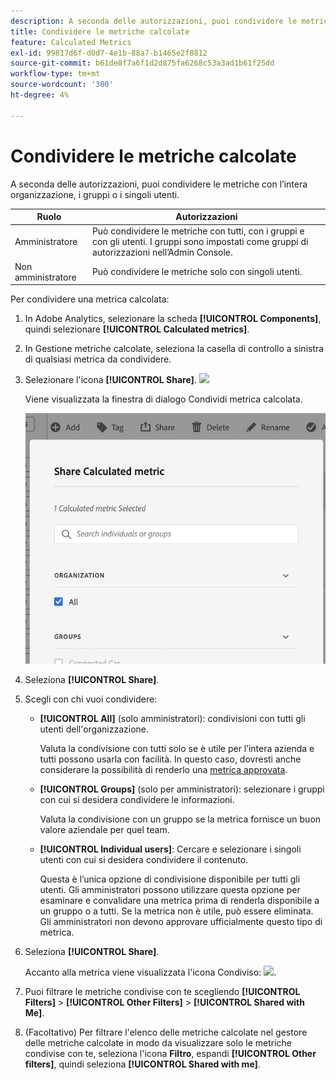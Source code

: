 ```yaml
---
description: A seconda delle autorizzazioni, puoi condividere le metriche con l’intera organizzazione, i gruppi o i singoli utenti.
title: Condividere le metriche calcolate
feature: Calculated Metrics
exl-id: 99817d6f-d0d7-4e1b-88a7-b1465e2f8812
source-git-commit: b61de8f7a6f1d2d875fa6268c53a3ad1b61f25dd
workflow-type: tm+mt
source-wordcount: '300'
ht-degree: 4%

---
```


# Condividere le metriche calcolate

A seconda delle autorizzazioni, puoi condividere le metriche con l’intera organizzazione, i gruppi o i singoli utenti.

| Ruolo | Autorizzazioni |
|---|---|
| Amministratore | Può condividere le metriche con tutti, con i gruppi e con gli utenti. I gruppi sono impostati come gruppi di autorizzazioni nell’Admin Console. |
| Non amministratore | Può condividere le metriche solo con singoli utenti. |

Per condividere una metrica calcolata:

1. In Adobe Analytics, selezionare la scheda **[!UICONTROL Components]**, quindi selezionare **[!UICONTROL Calculated metrics]**.

1. In Gestione metriche calcolate, seleziona la casella di controllo a sinistra di qualsiasi metrica da condividere.

1. Selezionare l&#39;icona **[!UICONTROL Share]**. ![](https://spectrum.adobe.com/static/icons/workflow_18/Smock_Share_18_N.svg)

   Viene visualizzata la finestra di dialogo Condividi metrica calcolata.

   ![](assets/cm_share.png)

1. Seleziona **[!UICONTROL Share]**.

1. Scegli con chi vuoi condividere:

   * **[!UICONTROL All]** (solo amministratori): condivisioni con tutti gli utenti dell&#39;organizzazione.

     Valuta la condivisione con tutti solo se è utile per l’intera azienda e tutti possono usarla con facilità. In questo caso, dovresti anche considerare la possibilità di renderlo una [metrica approvata](/help/components/c-calcmetrics/c-workflow/cm-workflow/cm-approving.md).

   * **[!UICONTROL Groups]** (solo per amministratori): selezionare i gruppi con cui si desidera condividere le informazioni.

     Valuta la condivisione con un gruppo se la metrica fornisce un buon valore aziendale per quel team.

   * **[!UICONTROL Individual users]**: Cercare e selezionare i singoli utenti con cui si desidera condividere il contenuto.

     Questa è l’unica opzione di condivisione disponibile per tutti gli utenti. Gli amministratori possono utilizzare questa opzione per esaminare e convalidare una metrica prima di renderla disponibile a un gruppo o a tutti. Se la metrica non è utile, può essere eliminata. Gli amministratori non devono approvare ufficialmente questo tipo di metrica.

1. Seleziona **[!UICONTROL Share]**.

   Accanto alla metrica viene visualizzata l&#39;icona Condiviso: ![](https://spectrum.adobe.com/static/icons/workflow_18/Smock_Share_18_N.svg).

1. Puoi filtrare le metriche condivise con te scegliendo **[!UICONTROL Filters]** > **[!UICONTROL Other Filters]** > **[!UICONTROL Shared with Me]**.

1. (Facoltativo) Per filtrare l&#39;elenco delle metriche calcolate nel gestore delle metriche calcolate in modo da visualizzare solo le metriche condivise con te, seleziona l&#39;icona **Filtro**, espandi **[!UICONTROL Other filters]**, quindi seleziona **[!UICONTROL Shared with me]**.

